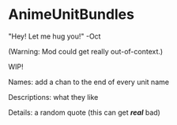 # AnimeUnitBundles
"Hey! Let me hug you!" -Oct

(Warning: Mod could get really out-of-context.)

WIP!


Names: add a chan to the end of every unit name

Descriptions: what they like

Details: a random quote (this can get ***real*** bad)
